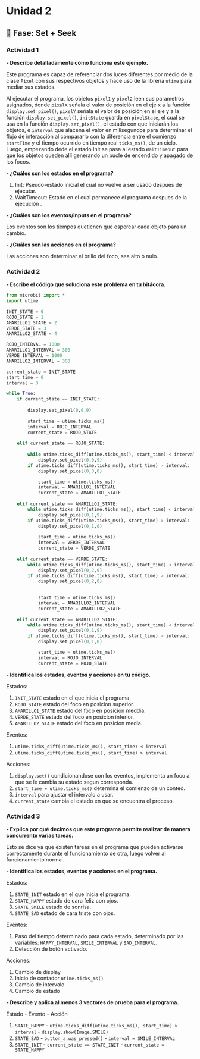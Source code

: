 # Unidad 2

## 🔎 Fase: Set + Seek

### Actividad 1

**- Describe detalladamente cómo funciona este ejemplo.**

Este programa es capaz de referenciar dos luces diferentes por medio de la clase `Pixel` con sus respectivos objetos y hace uso de la libreria `utime` para mediar sus estados. 

Al ejecutar el programa, los objetos `pixel1` y `pixel2` leen sus parametros asignados, donde `pixelX` señala el valor de posición en el eje x a la función `display.set_pixel()`, `pixelY` señala el valor de posición en el eje y a la función `display.set_pixel()`, `initState` guarda en `pixelState`, el cual se usa en la función `display.set_pixel()`, el estado con que iniciarán los objetos, e `interval` que alacena el valor en milisegundos para determinar el flujo de interacción al compararlo con la diferencia entre el comienzo `startTime` y el tiempo ocurrido en tiempo real `ticks_ms()`, de un ciclo. Luego, empezando dede el estado Init se pasa al estado `WaitTimeout` para que los objetos queden allí generando un bucle de encendido y apagado de los focos.

**- ¿Cuáles son los estados en el programa?**

1. Init: Pseudo-estado inicial el cual no vuelve a ser usado despues de ejecutar.
2. WaitTimeout: Estado en el cual permanece el programa despues de la ejecución .

**- ¿Cuáles son los eventos/inputs en el programa?**

Los eventos son los tiempos quetienen que esperear cada objeto para un cambio.

**- ¿Cuáles son las acciones en el programa?**

Las acciones son determinar el brillo del foco, sea alto o nulo.

### Actividad 2

**- Escribe el código que soluciona este problema en tu bitácora.**

```python
from microbit import *
import utime

INIT_STATE = 0
ROJO_STATE = 1
AMARILLO1_STATE = 2
VERDE_STATE = 3
AMARILLO2_STATE = 4

ROJO_INTERVAL = 1000
AMARILLO1_INTERVAL = 300
VERDE_INTERVAL = 1000
AMARILLO2_INTERVAL = 300

current_state = INIT_STATE
start_time = 0
interval = 0

while True:
    if current_state == INIT_STATE:
        
        display.set_pixel(0,0,9)
        
        start_time = utime.ticks_ms()
        interval = ROJO_INTERVAL
        current_state = ROJO_STATE
        
    elif current_state == ROJO_STATE:
        
        while utime.ticks_diff(utime.ticks_ms(), start_time) < interval:
            display.set_pixel(0,0,9)
        if utime.ticks_diff(utime.ticks_ms(), start_time) > interval:
            display.set_pixel(0,0,0)

            start_time = utime.ticks_ms()
            interval = AMARILLO1_INTERVAL
            current_state = AMARILLO1_STATE
            
    elif current_state == AMARILLO1_STATE:
        while utime.ticks_diff(utime.ticks_ms(), start_time) < interval:
            display.set_pixel(0,1,9)
        if utime.ticks_diff(utime.ticks_ms(), start_time) > interval:
            display.set_pixel(0,1,0)
            
            start_time = utime.ticks_ms()
            interval = VERDE_INTERVAL
            current_state = VERDE_STATE
        
    elif current_state == VERDE_STATE:
        while utime.ticks_diff(utime.ticks_ms(), start_time) < interval:
            display.set_pixel(0,2,9)
        if utime.ticks_diff(utime.ticks_ms(), start_time) > interval:
            display.set_pixel(0,2,0)

            
            start_time = utime.ticks_ms()
            interval = AMARILLO2_INTERVAL
            current_state = AMARILLO2_STATE

    elif current_state == AMARILLO2_STATE:
        while utime.ticks_diff(utime.ticks_ms(), start_time) < interval:
            display.set_pixel(0,1,9)
        if utime.ticks_diff(utime.ticks_ms(), start_time) > interval:
            display.set_pixel(0,1,0)

            start_time = utime.ticks_ms()
            interval = ROJO_INTERVAL
            current_state = ROJO_STATE
```

**- Identifica los estados, eventos y acciones en tu código.**

Estados:
1. `INIT_STATE` estado en el que inicia el programa.
2. `ROJO_STATE` estado del foco en posicion superior.
3. `AMARILLO1_STATE` estado del foco en posicion meddia.
4. `VERDE_STATE` estado del foco en posicion inferior.
5. `AMARILLO2_STATE` estado del foco en posicion media.

Eventos:
1. `utime.ticks_diff(utime.ticks_ms(), start_time) < interval` 
2. `utime.ticks_diff(utime.ticks_ms(), start_time) > interval`

Acciones:
1. `display.set()` condicionandose con los eventos, implementa un foco al que se le cambia su estado segun corresponda.
2. `start_time = utime.ticks_ms()` determina el comienzo de un conteo.
3. `interval` para ajustar el intervalo a usar.
4. `current_state` cambia el estado en que se encuentra el proceso.

### Actividad 3

**- Explica por qué decimos que este programa permite realizar de manera concurrente varias tareas.**

Esto se dice ya que existen tareas en el programa que pueden activarse correctamente durante el funcionamiento de otra, luego volver al funcionamiento normal.

**- Identifica los estados, eventos y acciones en el programa.**

Estados: 
1. `STATE_INIT` estado en el que inicia el programa.
2. `STATE_HAPPY` estado de cara feliz con ojos.
3. `STATE_SMILE` estado de sonrisa.
4. `STATE_SAD` estado de cara triste con ojos.

Eventos:
1. Paso del tiempo determinado para cada estado, determinado por las variables: `HAPPY_INTERVAL`, `SMILE_INTERVAL` y `SAD_INTERVAL`.
2. Detección de botón activado.

Acciones:
1. Cambio de display
2. Inicio de contador `utime.ticks_ms()`
3. Cambio de intervalo
4. Cambio de estado

**- Describe y aplica al menos 3 vectores de prueba para el programa.**

Estado - Evento - Acción

1. `STATE_HAPPY` - `utime.ticks_diff(utime.ticks_ms(), start_time) > interval` - `display.show(Image.SMILE)`
2. `STATE_SAD` - `button_a.was_pressed()` - `interval = SMILE_INTERVAL`
3. `STATE_INIT` - `current_state == STATE_INIT` - `current_state = STATE_HAPPY`


